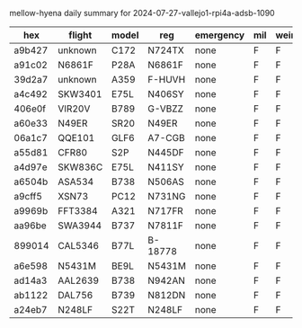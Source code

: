 mellow-hyena daily summary for 2024-07-27-vallejo1-rpi4a-adsb-1090

|hex|flight|model|reg|emergency|mil|weirdo|
|--|--|--|--|--|--|--|
|a9b427|unknown|C172|N724TX|none|F|F|
|a91c02|N6861F|P28A|N6861F|none|F|F|
|39d2a7|unknown|A359|F-HUVH|none|F|F|
|a4c492|SKW3401|E75L|N406SY|none|F|F|
|406e0f|VIR20V|B789|G-VBZZ|none|F|F|
|a60e33|N49ER|SR20|N49ER|none|F|F|
|06a1c7|QQE101|GLF6|A7-CGB|none|F|F|
|a55d81|CFR80|S2P|N445DF|none|F|F|
|a4d97e|SKW836C|E75L|N411SY|none|F|F|
|a6504b|ASA534|B738|N506AS|none|F|F|
|a9cff5|XSN73|PC12|N731NG|none|F|F|
|a9969b|FFT3384|A321|N717FR|none|F|F|
|aa96be|SWA3944|B737|N7811F|none|F|F|
|899014|CAL5346|B77L|B-18778|none|F|F|
|a6e598|N5431M|BE9L|N5431M|none|F|F|
|ad14a3|AAL2639|B738|N942AN|none|F|F|
|ab1122|DAL756|B739|N812DN|none|F|F|
|a24eb7|N248LF|S22T|N248LF|none|F|F|

